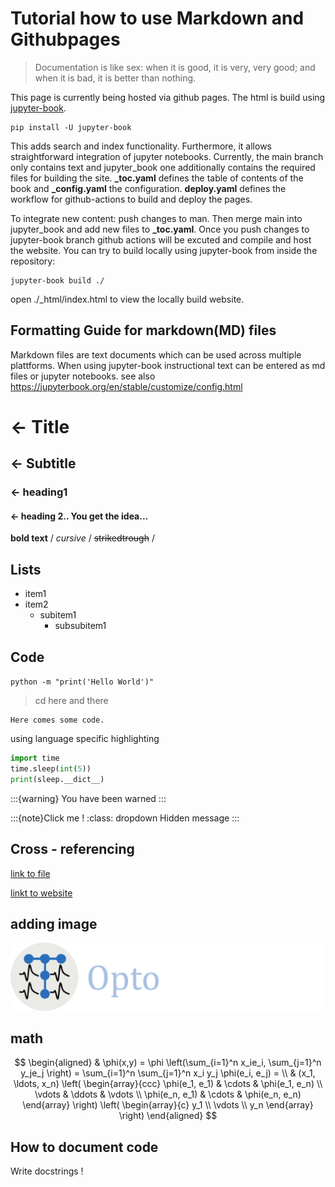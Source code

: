 # Tutorial how to use Markdown and Githubpages
> Documentation is like sex: when it is good, it is very, very good;
and when it is bad, it is better than nothing. 

This page is currently being hosted via github pages. The html is build using [jupyter-book](https://jupyterbook.org).

~~~~~~~~
pip install -U jupyter-book
~~~~~~~~

This adds search and index functionality. Furthermore, it allows straightforward integration of jupyter notebooks.
Currently, the main branch only contains text and jupyter_book one additionally contains the required files for building the site.
**_toc.yaml** defines the table of contents of the book and **_config.yaml** the configuration.
**deploy.yaml** defines the workflow for github-actions to build and deploy the pages.

To integrate new content: push changes to man. Then merge main into jupyter_book and add new files to **_toc.yaml**.
Once you push changes to jupyter-book branch github actions will be excuted and compile and host the website.
You can try to build locally using jupyter-book from inside the repository:

~~~~~~~~
jupyter-book build ./
~~~~~~~~
open ./_html/index.html to view the locally build website.




## Formatting Guide for markdown(MD) files
Markdown files are text documents which can be used across multiple plattforms.
When using jupyter-book instructional text can be entered as md files or jupyter notebooks.
see also <https://jupyterbook.org/en/stable/customize/config.html>

# <- Title
## <- Subtitle
### <- heading1
#### <- heading 2.. You get the idea...

**bold text** / _cursive_ / ~~strikedtrough~~ / 

## Lists

- item1
- item2
  - subitem1
    - subsubitem1

## Code
`
python -m "print('Hello World')"
`
> cd here and there
>

~~~~~~~~
Here comes some code.
~~~~~~~~
using language specific highlighting
```python
import time
time.sleep(int(5))
print(sleep.__dict__)
```

:::{warning}
You have been warned
:::

:::{note}Click me !
:class: dropdown
Hidden message
:::

## Cross - referencing
[link to file](README.md)

[linkt to website](https://www.optophysiology.uni-freiburg.de/)

## adding image
![logo-optophysiology-light.svg](images/logo-optophysiology-light.svg)

## math

$$
\begin{aligned}
  & \phi(x,y) = \phi \left(\sum_{i=1}^n x_ie_i, \sum_{j=1}^n y_je_j \right)
  = \sum_{i=1}^n \sum_{j=1}^n x_i y_j \phi(e_i, e_j) = \\
  & (x_1, \ldots, x_n) \left( \begin{array}{ccc}
      \phi(e_1, e_1) & \cdots & \phi(e_1, e_n) \\
      \vdots & \ddots & \vdots \\
      \phi(e_n, e_1) & \cdots & \phi(e_n, e_n)
    \end{array} \right)
  \left( \begin{array}{c}
      y_1 \\
      \vdots \\
      y_n
    \end{array} \right)
\end{aligned}
$$

## How to document code
Write docstrings ! 
